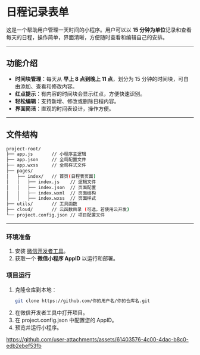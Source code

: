 # 日程记录表单

这是一个帮助用户管理一天时间的小程序。用户可以以 **15 分钟为单位**记录和查看每天的日程，操作简单，界面清晰，方便随时查看和编辑自己的安排。

---

## 功能介绍

- **时间块管理**：每天从 **早上 8 点到晚上 11 点**，划分为 15 分钟的时间块，可自由添加、查看和修改内容。
- **红点提示**：有内容的时间块会显示红点，方便快速识别。
- **轻松编辑**：支持新增、修改或删除日程内容。
- **界面简洁**：直观的时间表设计，操作方便。

---

## 文件结构

```bash
project-root/
├── app.js       // 小程序主逻辑
├── app.json     // 全局配置文件
├── app.wxss     // 全局样式文件
├── pages/
│   ├── index/   // 首页(日程表页面)
│   │   ├── index.js    // 逻辑文件
│   │   ├── index.json  // 页面配置
│   │   ├── index.wxml  // 页面结构
│   │   ├── index.wxss  // 页面样式
├── utils/       // 工具函数
├── cloud/       // 云函数目录 (可选，若使用云开发)
└── project.config.json // 项目配置文件
```
---


### 环境准备
1. 安装 [微信开发者工具](https://developers.weixin.qq.com/miniprogram/dev/devtools/download.html)。
2. 获取一个 **微信小程序 AppID** 以运行和部署。

### 项目运行
1. 克隆仓库到本地：
   ```bash
   git clone https://github.com/你的用户名/你的仓库名.git
2. 在微信开发者工具中打开项目。
3. 在 project.config.json 中配置您的 AppID。
4. 预览并运行小程序。


https://github.com/user-attachments/assets/61403576-4c00-4dac-b8c0-edb2ebef53fb

